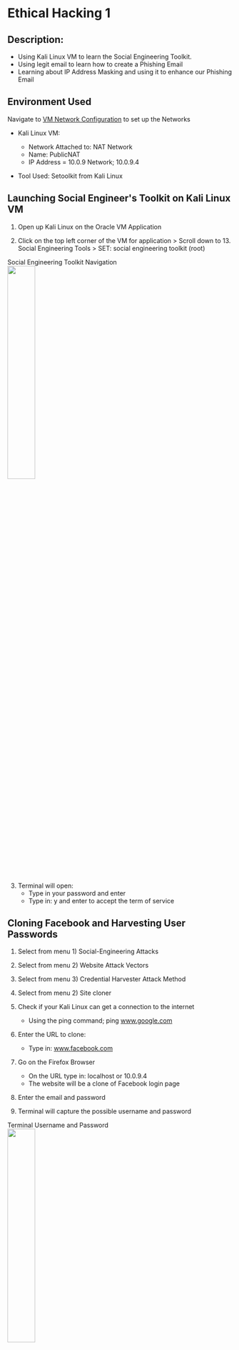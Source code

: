 # Ethical Hacking 1

<h2>Description:</h2>

- Using Kali Linux VM to learn the Social Engineering Toolkit.
- Using legit email to learn how to create a Phishing Email
- Learning about IP Address Masking and using it to enhance our Phishing Email


<h2>Environment Used</h2>

Navigate to [VM Network Configuration](https://github.com/jefftsui1/Cybersecurity-Home-Labs/blob/main/Guided-Labs/Ethical%20Hacking/Bryson-Payne/VM%20Networking%20Configuration.md) to set up the Networks
- Kali Linux VM: 
  - Network Attached to: NAT Network
  - Name: PublicNAT
  - IP Address = 10.0.9 Network; 10.0.9.4
 
- Tool Used: Setoolkit from Kali Linux
 
<h2></h2>

<h2>Launching Social Engineer's Toolkit on Kali Linux VM</h2>

1. Open up Kali Linux on the Oracle VM Application

2. Click on the top left corner of the VM for application > Scroll down to 13. Social Engineering Tools > SET: social engineering toolkit (root)

<p align="left">
Social Engineering Toolkit Navigation <br/>
<img src="https://i.imgur.com/nULIHzq.png" height="35%" width="35%" alt=""/>
<br />

3. Terminal will open:
    - Type in your password and enter
    - Type in: y and enter to accept the term of service

<h2></h2>

<h2>Cloning Facebook and Harvesting User Passwords</h2>

1. Select from menu 1) Social-Engineering Attacks

2. Select from menu 2) Website Attack Vectors

3. Select from menu 3) Credential Harvester Attack Method

4. Select from menu 2) Site cloner

5. Check if your Kali Linux can get a connection to the internet
    - Using the ping command; ping www.google.com

6. Enter the URL to clone:
    - Type in: www.facebook.com

7. Go on the Firefox Browser
    - On the URL type in: localhost or 10.0.9.4
    - The website will be a clone of Facebook login page

8. Enter the email and password

9. Terminal will capture the possible username and password

<p align="left">
Terminal Username and Password <br/>
<img src="https://i.imgur.com/A4wyhyV.png" height="35%" width="35%" alt=""/>
<br />

<h2></h2>

<h2>Using Website Template to Steal Username and Password</h2>

1. Select from menu 1) Social-Engineering Attacks

2. Select from menu 2) Website Attack Vectors

3. Select from menu 3) Credential Harvester Attack Method

4. Select from menu 1) Web Template

5. Check if the IP address is accessible to the internet

6. Select 3) Twitter

7. Go on the Firefox Browser
    - On the URL type in: localhost or 10.0.9.4
    - The website will be a clone of the Twitter login page
  
8. Enter the email and password

9. The terminal will capture the possible username and possible password

<p align="left">
Terminal Username and Password <br/>
<img src="https://i.imgur.com/8aMefdb.png" height="35%" width="35%" alt=""/>
<br />
   
   
<h2></h2>

<h2>Using Legit Email to create a Phishing Email</h2>

1. For this example: I used my LinkedIn email but altered their names and titles

<p align="left">
My Legit LinkedIn Email With Name Altered<br/>
<img src="https://i.imgur.com/3uqApDw.png" height="35%" width="35%" alt=""/>
<br />

2.  I altered each of the hyperlinks to be my Setoolkit's site cloner link
    - In this case my IP Address: http://10.0.9.4/

<p align="left">
Altering the Hyperlink<br/>
<img src="https://i.imgur.com/NWvfMTE.png" height="35%" width="35%" alt=""/>
<br />

3.  I have altered all of the hyperlinks to http://10.0.9.4/ or the trap.
    - Every red rectangle are clickable hyperlink that can be altered 

<p align="left">
All Alternated Hyperlink<br/>
<img src="https://i.imgur.com/GicARqm.png" height="35%" width="35%" alt=""/>
<br />

4.  The phishing email is ready to be sent
    - Once the victim clicks on the link will take them to the cloned site of LinkedIn

<p align="left">
Cloned Login page of LinkedIn<br/>
<img src="https://i.imgur.com/DqVUNXM.png" height="35%" width="35%" alt=""/>
<br />

5.  Once the victim enters their Email and Password, the Setoolkit will pick up the login credentials
    - Login Credential Example:
      - Email: Johnsmith@gmail.com
      - Password: NotApassword

<p align="left">
Setoolkit Hacked Login Credentials<br/>
<img src="https://i.imgur.com/wVy1P76.png" height="35%" width="35%" alt=""/>
<br />   

    
<h2></h2>

<h2>IP Address Masking</h2>

We can hide our real URL with IP Address Masking

For Example: Google.com
- We can find out what IP Address is google and put its IP address on a Browser URL and it will go to Google
  - Google.com; IP Address = 142.250.80.46
  - Browser URL Type: 142.250.80.46
- We can also put another website in between "https://" and "@" and will also bring you to the website after @
  - Browser URL Type: https://www.facebook.com@google.com will bring you to google.com
- We can combine both techniques above and will give the same result
  - Browser URL Type: https://www.facebook.com@142.250.80.46 will bring you to google.com as well
- We can modify the IP address into a singular integer format to enhance obfuscation and deter detection by the victims
  - We can use this website tool: [IP Address to Integer Converter](https://www.browserling.com/tools/ip-to-dec)
  - Put in Google's IP Address in the website tool and convert it.
    - 142.250.80.46 = 2398769198
    - 2398769198 = (142 * 16777216) + (250 * 65536) + (80 * 256) + (46)
  -  Browser URL Type: https://www.facebook.com@2398769198

Using IP Address Masking to our Phishing Email:
- Convert 10.0.9.4 into an integer using [IP Address to Integer Converter](https://www.browserling.com/tools/ip-to-dec)
- 10.0.9.4 = 167774468
- Replace all the hyperlinks on the phishing email with:
  - http://www.Facebook.com@167774468
  - This will be harder to spot for individuals than just 10.0.9.4 on the hyperlink

<h2></h2>

<h2>Conclusion</h2>

- Always hover over the clickable links to see if it's malicious
- Always make sure we are using HTTPS instead of HTTP
- Can bookmark the websites that you often use to avoid type squatters
- Emails that have any type of urgent needs from the content or giving something for free should be taken with highly cautious
- Can download the Netcraft extension to detect malicious email and website links
